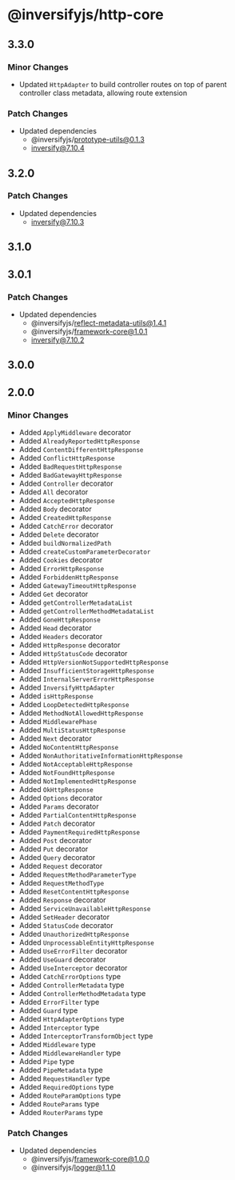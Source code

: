 # @inversifyjs/http-core

## 3.3.0

### Minor Changes

- Updated `HttpAdapter` to build controller routes on top of parent controller class metadata, allowing route extension

### Patch Changes

- Updated dependencies
  - @inversifyjs/prototype-utils@0.1.3
  - inversify@7.10.4

## 3.2.0

### Patch Changes

- Updated dependencies
  - inversify@7.10.3

## 3.1.0

## 3.0.1

### Patch Changes

- Updated dependencies
  - @inversifyjs/reflect-metadata-utils@1.4.1
  - @inversifyjs/framework-core@1.0.1
  - inversify@7.10.2

## 3.0.0

## 2.0.0

### Minor Changes

- Added `ApplyMiddleware` decorator
- Added `AlreadyReportedHttpResponse`
- Added `ContentDifferentHttpResponse`
- Added `ConflictHttpResponse`
- Added `BadRequestHttpResponse`
- Added `BadGatewayHttpResponse`
- Added `Controller` decorator
- Added `All` decorator
- Added `AcceptedHttpResponse`
- Added `Body` decorator
- Added `CreatedHttpResponse`
- Added `CatchError` decorator
- Added `Delete` decorator
- Added `buildNormalizedPath`
- Added `createCustomParameterDecorator`
- Added `Cookies` decorator
- Added `ErrorHttpResponse`
- Added `ForbiddenHttpResponse`
- Added `GatewayTimeoutHttpResponse`
- Added `Get` decorator
- Added `getControllerMetadataList`
- Added `getControllerMethodMetadataList`
- Added `GoneHttpResponse`
- Added `Head` decorator
- Added `Headers` decorator
- Added `HttpResponse` decorator
- Added `HttpStatusCode` decorator
- Added `HttpVersionNotSupportedHttpResponse`
- Added `InsufficientStorageHttpResponse`
- Added `InternalServerErrorHttpResponse`
- Added `InversifyHttpAdapter`
- Added `isHttpResponse`
- Added `LoopDetectedHttpResponse`
- Added `MethodNotAllowedHttpResponse`
- Added `MiddlewarePhase`
- Added `MultiStatusHttpResponse`
- Added `Next` decorator
- Added `NoContentHttpResponse`
- Added `NonAuthoritativeInformationHttpResponse`
- Added `NotAcceptableHttpResponse`
- Added `NotFoundHttpResponse`
- Added `NotImplementedHttpResponse`
- Added `OkHttpResponse`
- Added `Options` decorator
- Added `Params` decorator
- Added `PartialContentHttpResponse`
- Added `Patch` decorator
- Added `PaymentRequiredHttpResponse`
- Added `Post` decorator
- Added `Put` decorator
- Added `Query` decorator
- Added `Request` decorator
- Added `RequestMethodParameterType`
- Added `RequestMethodType`
- Added `ResetContentHttpResponse`
- Added `Response` decorator
- Added `ServiceUnavailableHttpResponse`
- Added `SetHeader` decorator
- Added `StatusCode` decorator
- Added `UnauthorizedHttpResponse`
- Added `UnprocessableEntityHttpResponse`
- Added `UseErrorFilter` decorator
- Added `UseGuard` decorator
- Added `UseInterceptor` decorator
- Added `CatchErrorOptions` type
- Added `ControllerMetadata` type
- Added `ControllerMethodMetadata` type
- Added `ErrorFilter` type
- Added `Guard` type
- Added `HttpAdapterOptions` type
- Added `Interceptor` type
- Added `InterceptorTransformObject` type
- Added `Middleware` type
- Added `MiddlewareHandler` type
- Added `Pipe` type
- Added `PipeMetadata` type
- Added `RequestHandler` type
- Added `RequiredOptions` type
- Added `RouteParamOptions` type
- Added `RouteParams` type
- Added `RouterParams` type

### Patch Changes

- Updated dependencies
  - @inversifyjs/framework-core@1.0.0
  - @inversifyjs/logger@1.1.0
